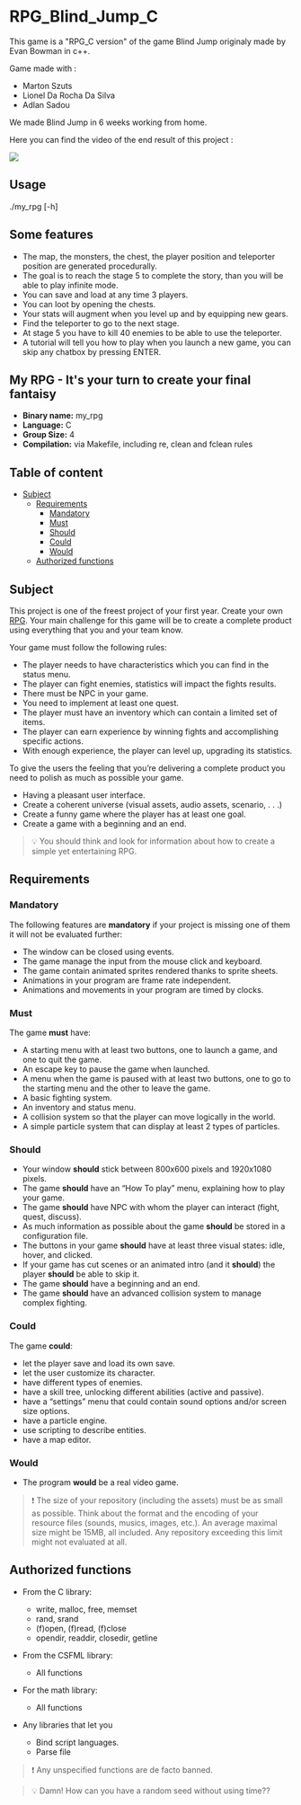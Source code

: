 # RPG_Blind_Jump_C

This game is a "RPG_C version" of the game Blind Jump originaly made by Evan Bowman in c++.
  
Game made with :
- Marton Szuts
- Lionel Da Rocha Da Silva
- Adlan Sadou

We made Blind Jump in 6 weeks working from home.

Here you can find the video of the end result of this project :

[![](http://img.youtube.com/vi/xPYve8_049M/0.jpg)](http://www.youtube.com/watch?v=xPYve8_049M "Blind Jump")

## Usage

./my_rpg [-h]

## Some features
- The map, the monsters, the chest, the player position and teleporter position are generated procedurally.
- The goal is to reach the stage 5 to complete the story, than you will be able to play infinite mode.
- You can save and load at any time 3 players.
- You can loot by opening the chests.
- Your stats will augment when you level up and by equipping new gears.
- Find the teleporter to go to the next stage.
- At stage 5 you have to kill 40 enemies to be able to use the teleporter.
- A tutorial will tell you how to play when you launch a new game, you can skip any chatbox by pressing ENTER.

## My RPG - It's your turn to create your final fantaisy

- **Binary name:** my_rpg
- **Language:** C
- **Group Size:** 4
- **Compilation:** via Makefile, including re, clean and fclean rules

## Table of content
<!-- TOC depthFrom:1 depthTo:6 withLinks:1 updateOnSave:1 orderedList:0 -->

- [Subject](#subject)
	- [Requirements](#requirements)
		- [Mandatory](#mandatory)
		- [Must](#must)
		- [Should](#should)
		- [Could](#could)
		- [Would](#would)
	- [Authorized functions](#authorized-functions)

<!-- /TOC -->

## Subject

This project is one of the freest project of your first year. Create your own [RPG].
Your main challenge for this game will be to create a complete product using everything that you and your team know.

Your game must follow the following rules:
- The player needs to have characteristics which you can find in the status menu.
- The player can fight enemies, statistics will impact the fights results.
- There must be NPC in your game.
- You need to implement at least one quest.
- The player must have an inventory which can contain a limited set of items.
- The player can earn experience by winning fights and accomplishing specific actions.
- With enough experience, the player can level up, upgrading its statistics.

To give the users the feeling that you’re delivering a complete product you need to polish as much as possible your game.
- Having a pleasant user interface.
- Create a coherent universe (visual assets, audio assets, scenario, . . .)
- Create a funny game where the player has at least one goal.
- Create a game with a beginning and an end.

> :bulb: You should think and look for information about how to create a simple yet entertaining RPG.

## Requirements

### Mandatory
The following features are **mandatory** if your project is missing one of them it will not be evaluated further:
- The window can be closed using events.
- The game manage the input from the mouse click and keyboard.
- The game contain animated sprites rendered thanks to sprite sheets.
- Animations in your program are frame rate independent.
- Animations and movements in your program are timed by clocks.

### Must

The game **must** have:
- A starting menu with at least two buttons, one to launch a game, and one to quit the game.
- An escape key to pause the game when launched.
- A menu when the game is paused with at least two buttons, one to go to the starting menu and the other to leave the game.
- A basic fighting system.
- An inventory and status menu.
- A collision system so that the player can move logically in the world.
- A simple particle system that can display at least 2 types of particles.

### Should

- Your window **should** stick between 800x600 pixels and 1920x1080 pixels.
- The game **should** have an “How To play” menu, explaining how to play your game.
- The game **should** have NPC with whom the player can interact (fight, quest, discuss).
- As much information as possible about the game **should** be stored in a configuration file.
- The buttons in your game **should** have at least three visual states: idle, hover, and clicked.
- If your game has cut scenes or an animated intro (and it **should**) the player **should** be able to skip it.
- The game **should** have a beginning and an end.
- The game **should** have an advanced collision system to manage complex fighting.

### Could

The game **could**:
- let the player save and load its own save.
- let the user customize its character.
- have different types of enemies.
- have a skill tree, unlocking different abilities (active and passive).
- have a “settings” menu that could contain sound options and/or screen size options.
- have a particle engine.
- use scripting to describe entities.
- have a map editor.

### Would

- The program **would** be a real video game.

> :exclamation: The size of your repository (including the assets) must be as small as possible. Think about the format and the encoding of your resource files (sounds, musics, images, etc.).
> An average maximal size might be 15MB, all included. Any repository exceeding this limit might not evaluated at all.

## Authorized functions

- From the C library:
  - write, malloc, free, memset
  - rand, srand
  - (f)open, (f)read, (f)close
  - opendir, readdir, closedir, getline

- From the CSFML library:
  - All functions

- For the math library:
  - All functions

- Any libraries that let you
  - Bind script languages.
  - Parse file

> :exclamation: Any unspecified functions are de facto banned.

> :bulb: Damn! How can you have a random seed without using time??

[RPG]: https://en.wikipedia.org/wiki/Role-playing_video_game

